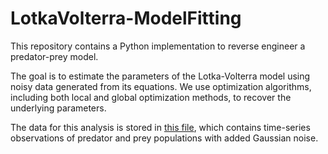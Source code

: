 # LotkaVolterra-ModelFitting
This repository contains a Python implementation to reverse engineer a predator-prey model.  

The goal is to estimate the parameters of the Lotka-Volterra model using noisy data generated from its equations. We use optimization algorithms, including both local and global optimization methods, to recover the underlying parameters.  

The data for this analysis is stored in [this file](./predator-prey-data.csv), which contains time-series observations of predator and prey populations with added Gaussian noise.  
